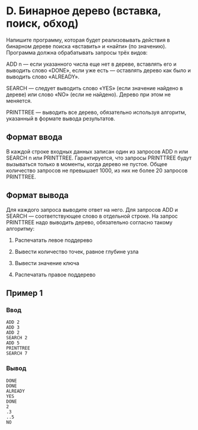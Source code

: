 # D. Бинарное дерево (вставка, поиск, обход)

Напишите программу, которая будет реализовывать действия в бинарном дереве поиска «вставить» и «найти» (по значению).
Программа должна обрабатывать запросы трёх видов:

ADD n — если указанного числа еще нет в дереве, вставлять его и выводить слово «DONE», если уже есть — оставлять дерево
как было и выводить слово «ALREADY».

SEARCH — следует выводить слово «YES» (если значение найдено в дереве) или слово «NO» (если не найдено). Дерево при этом
не меняется.

PRINTTREE — выводить все дерево, обязательно используя алгоритм, указанный в формате вывода результатов.

## Формат ввода

В каждой строке входных данных записан один из запросов ADD n или SEARCH n или PRINTTREE. Гарантируется, что запросы
PRINTTREE будут вызываться только в моменты, когда дерево не пустое. Общее количество запросов не превышает 1000, из них
не более 20 запросов PRINTTREE.

## Формат вывода

Для каждого запроса выводите ответ на него. Для запросов ADD и SEARCH — соответствующее слово в отдельной строке. На
запрос PRINTTREE надо выводить дерево, обязательно согласно такому алгоритму:

1) Распечатать левое поддерево

2) Вывести количество точек, равное глубине узла

3) Вывести значение ключа

4) Распечатать правое поддерево

## Пример 1

### Ввод

    ADD 2
    ADD 3
    ADD 2
    SEARCH 2
    ADD 5
    PRINTTREE
    SEARCH 7

### Вывод

    DONE
    DONE
    ALREADY
    YES
    DONE
    2
    .3
    ..5
    NO


